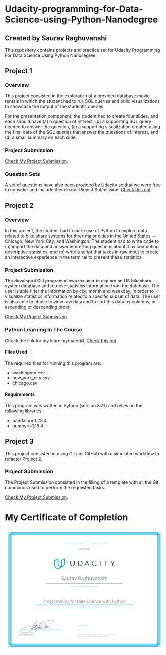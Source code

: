 # Udacity-programming-for-Data-Science-using-Python-Nanodegree

## Created by Saurav Raghuvanshi

This repository contains projects and practice set for Udacity Programming For Data Science Using Python Nanodegree.

## Project 1

### Overview

This project consisted in the exploration of a provided database movie rentals in which the student had to run SQL queries and build visualizations to showcase the output of the student's queries. 

For the presentation component, the student had to create four slides, and each should have (a) a question of interest, (b) a supporting SQL query needed to answer the question, (c) a supporting visualization created using the final data of the SQL queries that answer the questions of interest, and (d) a small summary on each slide.

### Project Submission

[Check My Project Submission](https://stuupesacin-my.sharepoint.com/personal/500068475_stu_upes_ac_in/_layouts/15/onedrive.aspx?id=%2Fpersonal%2F500068475%5Fstu%5Fupes%5Fac%5Fin%2FDocuments%2FUdacity%20programing%20for%20data%20science%20using%20python%2FProject%201%20for%20Submission%2FSaurav%20Raghuvanshi%20SQL%20submission%2Epdf&parent=%2Fpersonal%2F500068475%5Fstu%5Fupes%5Fac%5Fin%2FDocuments%2FUdacity%20programing%20for%20data%20science%20using%20python%2FProject%201%20for%20Submission&originalPath=aHR0cHM6Ly9zdHV1cGVzYWNpbi1teS5zaGFyZXBvaW50LmNvbS86YjovZy9wZXJzb25hbC81MDAwNjg0NzVfc3R1X3VwZXNfYWNfaW4vRWVfY0FidW8xWmRIbklRc0tOZTBlUThCWk5TbkliNm9YZ3JWbDBOYXFYZ3Vmdz9ydGltZT1lSHV3T1BiYjEwZw).
### Question Sets

A set of questions have also been provided by Udacity so that we were free to consider and include them in our Project Submission.
[Check this out](https://github.com/sauravraghuvanshi/Udacity-programming-for-Data-Science-using-Python-Nanodegree/tree/master/Project%201/Project%20Question)

## Project 2

### Overview

In this project, the student had to make use of Python to explore data related to bike share systems for three major cities in the United States — Chicago, New York City, and Washington. The student had to write code to (a) import the data and answer interesting questions about it by computing descriptive statistics, and (b) write a script that takes in raw input to create an interactive experience in the terminal to present these statistics.

### Project Submission

The developed CLI program allows the user to explore an US bikeshare system database and retrieve statistics information from the database. The user is able filter the information by city, month and weekday, in order to visualize statistics information related to a specific subset of data. The user is also able to chose to view raw data and to sort this data by columns, in ascending or descending order.

[Check My Project Submission](https://github.com/sauravraghuvanshi/Udacity-programming-for-Data-Science-using-Python-Nanodegree/tree/master/Project-2).
### Python Learning In The Course

Check the link for my learning material.
[Check this out](https://github.com/sauravraghuvanshi/Udacity-programming-for-Data-Science-using-Python-Nanodegree/tree/master/Python%20practice%20code)

#### Files Used

The required files for running this program are: 

* washington.csv
* new_york_city.csv
* chicago.csv

#### Requirements
This program was written in Python (version 3.7.1) and relies on the following libraries:

* pandas==0.23.4
* numpy==1.15.4

## Project 3

This project consisted in using Git and GitHub with a simulated workflow to refactor Project 2.

### Project Submission

The Project Submission consisted in the filling of a template with all the Git commands used to perform the requested tasks.

[Check My Project Submission](https://stuupesacin-my.sharepoint.com/:b:/g/personal/500068475_stu_upes_ac_in/EeTVL2r4ICBMjdWundLQgVoBVxliXApAvYtXSQ7fzbgd7A?e=Uazmmx).

# My Certificate of Completion
<img src="Images/Data Science.png" width="1000">

